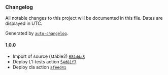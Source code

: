 ### Changelog

All notable changes to this project will be documented in this file. Dates are displayed in UTC.

Generated by [`auto-changelog`](https://github.com/CookPete/auto-changelog).

#### 1.0.0

- Import of source (stable2) [`684dda8`](https://github.com/rdkcentral/notify-component/commit/684dda849fcf8b181a81f5a6487910a53738d1fe)
- Deploy L1-tests action [`54d81f7`](https://github.com/rdkcentral/notify-component/commit/54d81f7ae950a1b9cefddbe5b67c4b328bfb13b1)
- Deploy cla action [`afeed41`](https://github.com/rdkcentral/notify-component/commit/afeed41e4fe8006d7fa3d652ee2afcc5d4cb5549)
